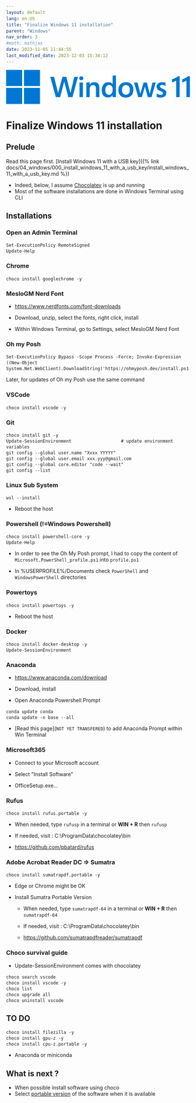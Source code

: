 ```yaml
---
layout: default
lang: en-US
title: "Finalize Windows 11 installation"
parent: "Windows"
nav_order: 3
#math: mathjax
date: 2023-11-05 11:44:55
last_modified_date: 2023-12-03 15:34:12
---
```


<div align="center">
<img src="./assets/img01.webp" alt="" width="900" loading="lazy"/>
</div>


# Finalize Windows 11 installation


## Prelude

Read this page first. [Install Windows 11 with a USB key]({% link docs/04_windows/000_install_windows_11_with_a_usb_key/install_windows_11_with_a_usb_key.md %})

* Indeed, below, I assume [Chocolatey](https://chocolatey.org/) is up and running
* Most of the software installations are done in Windows Terminal using CLI

## Installations

### Open an Admin Terminal

```
Set-ExecutionPolicy RemoteSigned
Update-Help
```
### Chrome

```
choco install googlechrome -y
```
### MesloGM Nerd Font

* <https://www.nerdfonts.com/font-downloads>

* Download, unzip, select the fonts, right click, install

* Within Windows Terminal, go to Settings, select MesloGM Nerd Font

### Oh my Posh

```
Set-ExecutionPolicy Bypass -Scope Process -Force; Invoke-Expression ((New-Object System.Net.WebClient).DownloadString('https://ohmyposh.dev/install.ps1'))
```

Later, for updates of Oh my Posh use the same command

### VSCode

```
choco install vscode -y
```
### Git

```
choco install git -y
Update-SessionEnvironment                   # update environment variables
git config --global user.name "Xxxx YYYYY"
git config --global user.email xxx.yyy@gmail.com
git config --global core.editor "code --wait"
git config --list
```
### Linux Sub System

```
wsl --install
```

* Reboot the host

### Powershell (!=Windows Powershell)

```
choco install powershell-core -y
Update-Help
```

* In order to see the Oh My Posh prompt, I had to copy the content of `Microsoft.PowerShell_profile.ps1` into `profile.ps1`

* In %USERPROFILE%/Documents check `PowerShell` and `WindowsPowerShell` directories

### Powertoys

```
choco install powertoys -y
```

* Reboot the host

### Docker

```
choco install docker-desktop -y
Update-SessionEnvironment
```
### Anaconda

* <https://www.anaconda.com/download>

* Download, install

* Open Anaconda Powershell Prompt

```
conda update conda
conda update -n base --all
```

* [Read this page](`NOT YET TRANSFERED`) to add Anaconda Prompt within Win Terminal

### Microsoft365

* Connect to your Microsoft account

* Select "Install Software"

* OfficeSetup.exe...

### Rufus

```
choco install rufus.portable -y
```

* When needed, type `rufusp` in a terminal or **WIN + R** then `rufusp`

* If needed, visit : C:\ProgramData\chocolatey\bin

* <https://github.com/pbatard/rufus>

### Adobe Acrobat Reader DC => Sumatra

```
choco install sumatrapdf.portable -y
```

* Edge or Chrome might be OK

* Install Sumatra Portable Version
  + When needed, type `sumatrapdf-64` in a terminal or **WIN + R** then `sumatrapdf-64`

  + If needed, visit : C:\ProgramData\chocolatey\bin

  + <https://github.com/sumatrapdfreader/sumatrapdf>

### Choco survival guide

* Update-SessionEnvironment comes with chocolatey

```
choco search vscode
choco install vscode -y
choco list
choco upgrade all
choco uninstall vscode
```
## TO DO

```
choco install filezilla -y
choco install gpu-z -y
choco install cpu-z.portable -y
```

* Anaconda or miniconda 

## What is next ?

* When possible install software using choco
* Select [portable version](https://en.wikipedia.org/wiki/Portable_application) of the software when it is available

